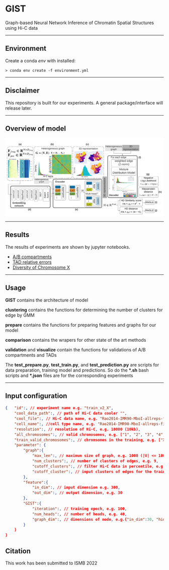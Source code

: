 # GIST
Graph-based Neural Network Inference of Chromatin Spatial Structures using Hi-C data

---

## Environment
Create a conda *env* with installed:
```
> conda env create -f environment.yml
```

---

## Disclaimer

This repository is built for our experiments. A general package/interface will release later. 

---

## Overview of model 
![model](/figure/model.png)

---

## Results

The results of experiments are shown by jupyter notebooks.
- [A/B compartments](/TEST_PCs_Display.nbconvert.ipynb)
- [TAD relative errors](/TEST_RelativeError.nbconvert.ipynb)
- [Diversity of Chromosome X](/TEST_XiXa.nbconvert.ipynb)

---

## Usage
__GIST__ contains the architecture of model

__clustering__ contains the functions for determining the number of clusters for edge by GMM

__prepare__ contains the functions for preparing features and graphs for our model

__comparison__ contains the wrapers for other state of the art methods

__validation__ and __visualize__ contain the functions for validations of A/B compartments and TADs


The **test_prepare.py**, **test_train.py**, and **test_prediction.py** are scripts for data preparation, training model and predictions. So do the **\*.sh** bash scripts and **\*.json** files are for the corresponding experiments

----

## Input configuration
```json
{   "id":, // experiment name e.g. "train_v2_X",
    "cool_data_path":, // path of Hi-C data cooler "",
    "cool_file":, // Hi-C data name, e.g. "Rao2014-IMR90-MboI-allreps-filtered.10kb.cool", 
    "cell_name":, //cell type name, e.g. "Rao2014-IMR90-MboI-allreps-filtered",
    "resolution":, // resolution of Hi-C, e.g. 10000 (10kb),
    "all_chromosomes":, // valid chromosomes, e.g. ["1", "2", "3", "4", "5", "6", "7", "8", "9", "10", "11", "12", "13", "14", "15", "X", "16", "17", "18", "19", "20", "21", "22"],
    "train_valid_chromosomes":, // chromsomes in the training, e.g. ["X"],
    "parameter": {
        "graph":{
            "max_len":, // maximum size of graph, e.g. 1000 (|V| <= 1000 nodes)
            "num_clusters":, // number of clusters of edges, e.g. 9,
            "cutoff_clusters":, // filter Hi-C data in percentile, e.g. {"low": 5.0, "high": 100}, 
            "cutoff_cluster":, // input clusters of edges for the training, e.g. 7 (feed in 0-6)
        },
        "feature":{
            "in_dim":, // input dimension e.g. 300,
            "out_dim":, // output dimension, e.g. 30
        },
        "GIST":{
            "iteration":, // training epoch, e.g. 100,
            "num_heads":, // number of heads, e.g. 40,
            "graph_dim":, // dimensions of node, e.g.{"in_dim":30, "hidden_dim":10, "out_dim": 3}
        }
    }
}
```
## Citation

This work has been submitted to ISMB 2022
